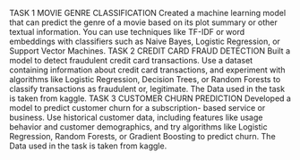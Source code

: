 TASK 1
MOVIE GENRE CLASSIFICATION
Created a machine learning model that can predict the genre of a movie based on its plot summary or other textual information. You can use techniques like TF-IDF or word embeddings with classifiers such as Naive Bayes, Logistic Regression, or Support Vector Machines.
TASK 2
CREDIT CARD FRAUD DETECTION
Built  a model to detect fraudulent credit card transactions. Use a dataset containing information about credit card transactions, and experiment with algorithms like Logistic Regression, Decision Trees, or Random Forests to classify transactions as fraudulent or, legitimate. The Data used in the task is taken from kaggle.
TASK 3
CUSTOMER CHURN PREDICTION
Developed a model to predict customer churn for a subscription- based service or business. Use historical customer data, including features like usage behavior and customer demographics, and try algorithms like Logistic Regression, Random Forests, or Gradient Boosting to predict churn. The Data used in the task is taken from kaggle.

